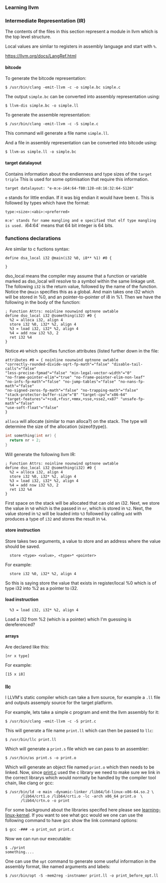 ### Learning llvm


### Intermediate Representation (IR)
The contents of the files in this section represent a module in llvm which
is the top level structure.

Local values are simliar to registers in assembly language and start with `%`.

https://llvm.org/docs/LangRef.html

#### bitcode
To generate the bitcode representation:
```console
$ /usr/bin/clang -emit-llvm -c -o simple.bc simple.c
```
The output `simple.bc` can be converted into assembly representation using:
```console
$ llvm-dis simple.bc -o simple.ll
```

To generate the assemble representation:
```console
$ /usr/bin/clang -emit-llvm -c -S simple.c
```
This command will generate a file name `simple.ll`.

And a file in assembly representation can be converted into bitcode using:
```console
$ llvm-as simple.ll -o simple.bc
```

#### target datalayout
Contains information about the endienness and type sizes of the `target triple`
This is used for some optimisation that require this information.

```
target datalayout: "e-m:e-i64:64-f80:128-n8:16:32:64-S128"
```
`e` stands for little endian. If it was big endian it would have been `E`.
This is followed by types which have the format:
```
type:<size>:<abi>:<preferred>
```

`m:e' stands for name mangling and e specified that elf type mangling is used.
`i64:64` means that 64 bit integer is 64 bits.

### functions declarations
Are similar to c fuctions syntax:
```
define dsa_local i32 @main(i32 %0, i8** %1) #0 {

}
```
dso_local means the compiler may assume that a function or variable marked as
dso_local will resolve to a symbol within the same linkage unit.
The following `i32` is the return value, followed by the name of the function.
Notice the `@main` specifies this as a global.
And main takes one i32 which will be stored in %0, and an pointer-to-pointer
of i8 in %1.
Then we have the following in the body of the function:
```
; Function Attrs: noinline nounwind optnone uwtable                             
define dso_local i32 @something(i32) #0 {                                       
  %2 = alloca i32, align 4                                                      
  store i32 %0, i32* %2, align 4                                                
  %3 = load i32, i32* %2, align 4                                               
  %4 = add nsw i32 %3, 2                                                        
  ret i32 %4                                                                    
}
```
Notice `#0` which specifies function attributes (listed further down in the
file:
```
attributes #0 = { noinline nounwind optnone uwtable
"correctly-rounded-divide-sqrt-fp-math"="false" "disable-tail-calls"="false"
"less-precise-fpmad"="false" "min-legal-vector-width"="0"
"no-frame-pointer-elim"="true" "no-frame-pointer-elim-non-leaf"
"no-infs-fp-math"="false" "no-jump-tables"="false" "no-nans-fp-math"="false"
"no-signed-zeros-fp-math"="false" "no-trapping-math"="false"
"stack-protector-buffer-size"="8" "target-cpu"="x86-64"
"target-features"="+cx8,+fxsr,+mmx,+sse,+sse2,+x87" "unsafe-fp-math"="false"
"use-soft-float"="false"
}
```
`alloca` will allocate (similar to man alloca?) on the stack. The type will 
determine the size of the allocation (sizeof(type)).

```c
int something(int nr) {
  return nr + 2;
}
```
Will generate the following llvm IR:
```
; Function Attrs: noinline nounwind optnone uwtable                             
define dso_local i32 @something(i32) #0 {                                       
  %2 = alloca i32, align 4                                                      
  store i32 %0, i32* %2, align 4                                                
  %3 = load i32, i32* %2, align 4                                               
  %4 = add nsw i32 %3, 2                                                        
  ret i32 %4                                                                    
}
```
First space on the stack will be allocated that can old an i32.
Next, we store the value in `%0` which is the passed in `nr`, which is stored
in `%2`.
Next, the value stored in `%2` will be loaded into `%3` followed by calling
`add` with produces a type of `i32` and stores the result in `%4`.


#### store instruction
Store takes two arguments, a value to store and an address where the value
should be saved.
```
  store <type> <value>, <type>* <pointer>
```
For example:
```
  store i32 %0, i32* %2, align 4                                                
```
So this is saying store the value that exists in register/local %0 which is of
type i32 into %2 as a pointer to i32.

#### load instruction

```
  %3 = load i32, i32* %2, align 4                                               
```
Load a i32 from %2 (which is a pointer) which I'm guessing is dereferenced?


#### arrays
Are declared like this:
```
[nr x type]
```
For example:
```
[15 x i8]
```


### llc
I LLVM's static compiler which can take a llvm source, for example a `.ll` file
and outputs assemply source for the target platform.

For example, lets take a simple c program and emit the llvm assembly for it:
```console
$ /usr/bin/clang -emit-llvm -c -S print.c
```
This will generate a file name `print.ll` which can then be passed to `llc`:
```console
$ /usr/bin/llc print.ll
```
Which will generate a `print.s` file which we can pass to an assembler:
```console
$ /usr/bin/as print.s -o print.o
```
Which will generate an object file named `print.o` which then needs to be
linked. Now, since [print.c](./print.c) used the c library we need to make sure
we link in the correct librarys which would normally be handled by the compiler
tool chain, like clang or gcc:
```console
$ /usr/bin/ld -e main -dynamic-linker /lib64/ld-linux-x86-64.so.2 \
       /lib64/crt1.o /lib64/crti.o -lc -arch x86_64 print.o  \
       /lib64/crtn.o -o print
```
For some background about the libraries specifed here please see
[learning-linux-kernel](https://github.com/danbev/learning-linux-kernel#networking).
If you want to see what gcc would we one can use the following command to
have gcc show the link command options:
```console
$ gcc -### -o print_out print.c
```

Now we can run our executable:
```console
$ ./print
something....
```

One can use the `opt` command to generate some useful information in the
assembly format, like named arguments and labels:
```console
$ /usr/bin/opt -S -mem2reg -instnamer print.ll -o print_before_opt.ll
```

